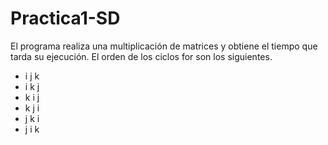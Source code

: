 # Practica1-SD
El programa realiza una multiplicación de matrices y obtiene el tiempo que tarda su ejecución.
El orden de los ciclos for son los siguientes.
- i j k
- i k j
- k i j
- k j i
- j k i
- j i k
